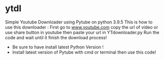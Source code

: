# ytdl
Simple Youtube Downloader using Pytube on python 3.9.5
This is how to use this downloader : 
First go to www.youtube.com 
copy the url of video or use share button in youtube
then paste your url in YTdownloader.py 
Run the code and wait until it finish the download process!

- Be sure to have install latest Python Version !
- Install latest version of Pytube with cmd or terminal then use this code!
